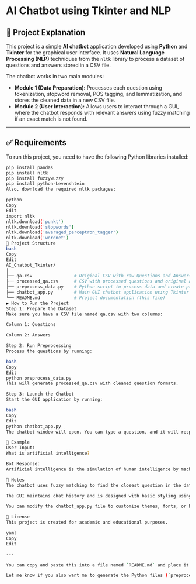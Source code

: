 # AI Chatbot using Tkinter and NLP

## 📌 Project Explanation

This project is a simple **AI chatbot** application developed using **Python** and **Tkinter** for the graphical user interface. It uses **Natural Language Processing (NLP)** techniques from the `nltk` library to process a dataset of questions and answers stored in a CSV file.

The chatbot works in two main modules:

- **Module 1 (Data Preparation):** Processes each question using tokenization, stopword removal, POS tagging, and lemmatization, and stores the cleaned data in a new CSV file.
- **Module 2 (User Interaction):** Allows users to interact through a GUI, where the chatbot responds with relevant answers using fuzzy matching if an exact match is not found.

---

## ✅ Requirements

To run this project, you need to have the following Python libraries installed:

```bash
pip install pandas
pip install nltk
pip install fuzzywuzzy
pip install python-Levenshtein
Also, download the required nltk packages:

python
Copy
Edit
import nltk
nltk.download('punkt')
nltk.download('stopwords')
nltk.download('averaged_perceptron_tagger')
nltk.download('wordnet')
📂 Project Structure
bash
Copy
Edit
AI_Chatbot_Tkinter/
│
├── qa.csv                # Original CSV with raw Questions and Answers
├── processed_qa.csv      # CSV with processed questions and original answers
├── preprocess_data.py    # Python script to process data and create processed_qa.csv
├── chatbot_app.py        # Main GUI chatbot application using Tkinter
└── README.md             # Project documentation (this file)
▶️ How to Run the Project
Step 1: Prepare the Dataset
Make sure you have a CSV file named qa.csv with two columns:

Column 1: Questions

Column 2: Answers

Step 2: Run Preprocessing
Process the questions by running:

bash
Copy
Edit
python preprocess_data.py
This will generate processed_qa.csv with cleaned question formats.

Step 3: Launch the Chatbot
Start the GUI application by running:

bash
Copy
Edit
python chatbot_app.py
The chatbot window will open. You can type a question, and it will respond based on the processed CSV data.

📎 Example
User Input:
What is artificial intelligence?

Bot Response:
Artificial intelligence is the simulation of human intelligence by machines.

📌 Notes
The chatbot uses fuzzy matching to find the closest question in the dataset if an exact match is not found.

The GUI maintains chat history and is designed with basic styling using Tkinter.

You can modify the chatbot_app.py file to customize themes, fonts, or behavior.

📘 License
This project is created for academic and educational purposes.

yaml
Copy
Edit

---

You can copy and paste this into a file named `README.md` and place it in the root of your GitHub repository.

Let me know if you also want me to generate the Python files (`preprocess_data.py` and `chatbot_app.py`) with full code.








